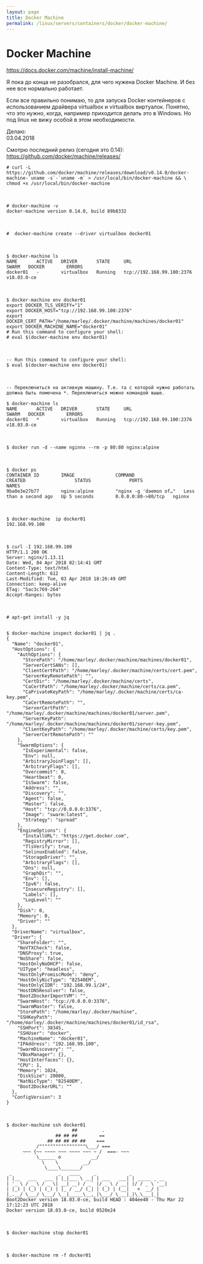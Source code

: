 ```yaml
---
layout: page
title: Docker Machine
permalink: /linux/servers/containers/docker/docker-machine/
---
```


# Docker Machine

https://docs.docker.com/machine/install-machine/


Я пока до конца не разобрался, для чего нужена Docker Machine. И без нее все нормально работает.

Если все правильно понимаю, то для запуска Docker контейнеров с использованием драйвера virtualbox и virtualbox виртуалок. Понятно, что это нужно, когда, например приходится делать это в Windows. Но под linux не вижу особой в этом необходимости.


Делаю:  
03.04.2018

Смотрю последний релиз (сегодня это 0.14):
https://github.com/docker/machine/releases/


    # curl -L https://github.com/docker/machine/releases/download/v0.14.0/docker-machine-`uname -s`-`uname -m` > /usr/local/bin/docker-machine && \
    chmod +x /usr/local/bin/docker-machine


<br/>

    # docker-machine -v
    docker-machine version 0.14.0, build 89b8332


<br/>

    #  docker-machine create --driver virtualbox docker01

<br/>

    $ docker-machine ls
    NAME       ACTIVE   DRIVER       STATE     URL                         SWARM   DOCKER        ERRORS
    docker01   -        virtualbox   Running   tcp://192.168.99.100:2376           v18.03.0-ce   


<br/>

    $ docker-machine env docker01
    export DOCKER_TLS_VERIFY="1"
    export DOCKER_HOST="tcp://192.168.99.100:2376"
    export DOCKER_CERT_PATH="/home/marley/.docker/machine/machines/docker01"
    export DOCKER_MACHINE_NAME="docker01"
    # Run this command to configure your shell: 
    # eval $(docker-machine env docker01)



<br/>

    -- Run this command to configure your shell: 
    $ eval $(docker-machine env docker01)
    
<br/>

    -- Переключиться на активную машину. Т.е. та с которой нужно работать должна быть помечена *. Переключиться можно командой выше.
    
    $ docker-machine ls
    NAME       ACTIVE   DRIVER       STATE     URL                         SWARM   DOCKER        ERRORS
    docker01   *        virtualbox   Running   tcp://192.168.99.100:2376           v18.03.0-ce   


<br/>

    $ docker run -d --name nginnx --rm -p 80:80 nginx:alpine

<br/>

    $ docker ps
    CONTAINER ID        IMAGE               COMMAND                  CREATED                  STATUS              PORTS                NAMES
    9ba0e3e27b77        nginx:alpine        "nginx -g 'daemon of…"   Less than a second ago   Up 5 seconds        0.0.0.0:80->80/tcp   nginnx


<br/>

    $ docker-machine  ip docker01
    192.168.99.100

<br/>
    
    $ curl -I 192.168.99.100
    HTTP/1.1 200 OK
    Server: nginx/1.13.11
    Date: Wed, 04 Apr 2018 02:14:41 GMT
    Content-Type: text/html
    Content-Length: 612
    Last-Modified: Tue, 03 Apr 2018 18:26:49 GMT
    Connection: keep-alive
    ETag: "5ac3c769-264"
    Accept-Ranges: bytes

<br/>


    # apt-get install -y jq
    

    $ docker-machine inspect docker01 | jq .
    {
      "Name": "docker01",
      "HostOptions": {
        "AuthOptions": {
          "StorePath": "/home/marley/.docker/machine/machines/docker01",
          "ServerCertSANs": [],
          "ClientCertPath": "/home/marley/.docker/machine/certs/cert.pem",
          "ServerKeyRemotePath": "",
          "CertDir": "/home/marley/.docker/machine/certs",
          "CaCertPath": "/home/marley/.docker/machine/certs/ca.pem",
          "CaPrivateKeyPath": "/home/marley/.docker/machine/certs/ca-key.pem",
          "CaCertRemotePath": "",
          "ServerCertPath": "/home/marley/.docker/machine/machines/docker01/server.pem",
          "ServerKeyPath": "/home/marley/.docker/machine/machines/docker01/server-key.pem",
          "ClientKeyPath": "/home/marley/.docker/machine/certs/key.pem",
          "ServerCertRemotePath": ""
        },
        "SwarmOptions": {
          "IsExperimental": false,
          "Env": null,
          "ArbitraryJoinFlags": [],
          "ArbitraryFlags": [],
          "Overcommit": 0,
          "Heartbeat": 0,
          "IsSwarm": false,
          "Address": "",
          "Discovery": "",
          "Agent": false,
          "Master": false,
          "Host": "tcp://0.0.0.0:3376",
          "Image": "swarm:latest",
          "Strategy": "spread"
        },
        "EngineOptions": {
          "InstallURL": "https://get.docker.com",
          "RegistryMirror": [],
          "TlsVerify": true,
          "SelinuxEnabled": false,
          "StorageDriver": "",
          "ArbitraryFlags": [],
          "Dns": null,
          "GraphDir": "",
          "Env": [],
          "Ipv6": false,
          "InsecureRegistry": [],
          "Labels": [],
          "LogLevel": ""
        },
        "Disk": 0,
        "Memory": 0,
        "Driver": ""
      },
      "DriverName": "virtualbox",
      "Driver": {
        "ShareFolder": "",
        "NoVTXCheck": false,
        "DNSProxy": true,
        "NoShare": false,
        "HostOnlyNoDHCP": false,
        "UIType": "headless",
        "HostOnlyPromiscMode": "deny",
        "HostOnlyNicType": "82540EM",
        "HostOnlyCIDR": "192.168.99.1/24",
        "HostDNSResolver": false,
        "Boot2DockerImportVM": "",
        "SwarmHost": "tcp://0.0.0.0:3376",
        "SwarmMaster": false,
        "StorePath": "/home/marley/.docker/machine",
        "SSHKeyPath": "/home/marley/.docker/machine/machines/docker01/id_rsa",
        "SSHPort": 38345,
        "SSHUser": "docker",
        "MachineName": "docker01",
        "IPAddress": "192.168.99.100",
        "SwarmDiscovery": "",
        "VBoxManager": {},
        "HostInterfaces": {},
        "CPU": 1,
        "Memory": 1024,
        "DiskSize": 20000,
        "NatNicType": "82540EM",
        "Boot2DockerURL": ""
      },
      "ConfigVersion": 3
    }

<br/>

    $ docker-machine ssh docker01
                            ##         .
                      ## ## ##        ==
                   ## ## ## ## ##    ===
               /"""""""""""""""""\___/ ===
          ~~~ {~~ ~~~~ ~~~ ~~~~ ~~~ ~ /  ===- ~~~
               \______ o           __/
                 \    \         __/
                  \____\_______/
     _                 _   ____     _            _
    | |__   ___   ___ | |_|___ \ __| | ___   ___| | _____ _ __
    | '_ \ / _ \ / _ \| __| __) / _` |/ _ \ / __| |/ / _ \ '__|
    | |_) | (_) | (_) | |_ / __/ (_| | (_) | (__|   <  __/ |
    |_.__/ \___/ \___/ \__|_____\__,_|\___/ \___|_|\_\___|_|
    Boot2Docker version 18.03.0-ce, build HEAD : 404ee40 - Thu Mar 22 17:12:23 UTC 2018
    Docker version 18.03.0-ce, build 0520e24


<br/>

    $ docker-machine stop docker01


<br/>

    $ docker-machine rm -f docker01
